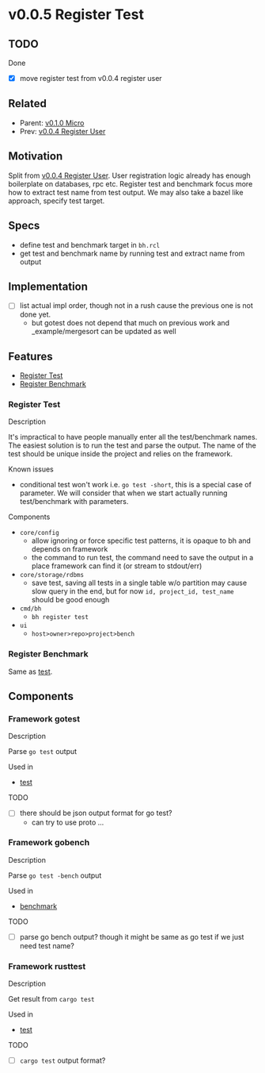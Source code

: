 # v0.0.5 Register Test

## TODO

Done

- [x] move register test from v0.0.4 register user

## Related

- Parent: [v0.1.0 Micro](../v0.1.0-micro)
- Prev: [v0.0.4 Register User](../v0.0.4-register-user)

## Motivation

Split from [v0.0.4 Register User](../v0.0.4-register-user). User registration logic already has enough boilerplate on databases, rpc etc.
Register test and benchmark focus more how to extract test name from test output. We may also take a bazel like approach, specify test target.

## Specs

- define test and benchmark target in `bh.rcl`
- get test and benchmark name by running test and extract name from output

## Implementation

- [ ] list actual impl order, though not in a rush cause the previous one is not done yet.
  - but gotest does not depend that much on previous work and _example/mergesort can be updated as well

## Features

- [Register Test](#register-test)
- [Register Benchmark](#register-benchmark)

### Register Test

Description

It's impractical to have people manually enter all the test/benchmark names.
The easiest solution is to run the test and parse the output.
The name of the test should be unique inside the project and relies on the framework.

Known issues

- conditional test won't work i.e. `go test -short`, this is a special case of parameter. We will consider that when we start actually running test/benchmark with parameters.

Components

- `core/config`
  - allow ignoring or force specific test patterns, it is opaque to bh and depends on framework
  - the command to run test, the command need to save the output in a place framework can find it (or stream to stdout/err)
- `core/storage/rdbms`
  - save test, saving all tests in a single table w/o partition may cause slow query in the end, but for now `id, project_id, test_name` should be good enough
- `cmd/bh`
  - `bh register test`
- `ui`
  - `host>owner>repo>project>bench`
  
### Register Benchmark

Same as [test](#register-test).

## Components

### Framework gotest

Description

Parse `go test` output

Used in

- [test](#register-test)

TODO

- [ ] there should be json output format for go test?
  - can try to use proto ...

### Framework gobench

Description

Parse `go test -bench` output

Used in

- [benchmark](#register-benchmark)

TODO

- [ ] parse go bench output? though it might be same as go test if we just need test name?

### Framework rusttest

Description

Get result from `cargo test`

Used in

- [test](#register-test)

TODO

- [ ] `cargo test` output format?